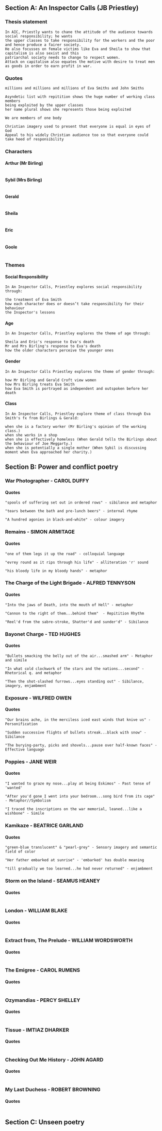 ## Section A: An Inspector Calls (JB Priestley)

### Thesis statement
```
In AIC, Priestly wants to chane the attitude of the audience towards social responsibility; he wants
the upper classes to take responsibility for the workers and the poor and hence produce a fairer society.
He also focusses on female victims like Eva and Sheila to show that capitalism is also sexist and this
patriarchal society needs to change to respect women.
Attack on capitalism also equates the motive with desire to treat men as goods in order to earn profit in war.
```

### Quotes

```
millions and millions and millions of Eva Smiths and John Smiths

Asyndetic list with repitition shows the huge number of working class members
being exploited by the upper classes
her name plural shows she represents those being exploited
```

```
We are members of one body

Christian imagery used to present that everyone is equal in eyes of God
Appeal to his widely Christian audience too so that everyone could take heed of responsibility
```

### Characters

#### Arthur (Mr Birling)
```

```

#### Sybil (Mrs Birling)
```

```

#### Gerald
```

```

#### Sheila
```

```

#### Eric
```

```

#### Goole
```

```

### Themes

#### Social Responsibility
```
In An Inspector Calls, Priestley explores social responsibility through:

the treatment of Eva Smith
how each character does or doesn’t take responsibility for their behaviour
the Inspector's lessons
```

#### Age
```
In An Inspector Calls, Priestley explores the theme of age through:

Sheila and Eric's response to Eva's death
Mr and Mrs Birling's response to Eva's death
how the older characters perceive the younger ones
```

#### Gender
```
In An Inspector Calls Priestley explores the theme of gender through:

how Mr Birling and Gerald Croft view women
how Mrs Birling treats Eva Smith
how Eva Smith is portrayed as independent and outspoken before her death
```

#### Class
```
In An Inspector Calls, Priestley explore theme of class through Eva Smith's fx from Birlings & Gerald:

when she is a factory worker (Mr Birling's opinion of the working class.)
when she works in a shop
when she is effectively homeless (When Gerald tells the Birlings about the behaviour of Joe Meggarty.)
when she is potentially a single mother (When Sybil is discussing moment when Eva approached her charity.)
```


## Section B: Power and conflict poetry

### War Photographer - CAROL DUFFY

#### Quotes
```
"spools of suffering set out in ordered rows" - sibilance and metaphor

"tears between the bath and pre-lunch beers" - internal rhyme

"A hundred agonies in black-and-white" - colour imagery
```

### Remains - SIMON ARMITAGE

#### Quotes
```
"one of them legs it up the road" - colloquial language

"evrey round as it rips through his life" - alliteration 'r' sound

"his bloody life in my bloody hands" - metaphor
```

### The Charge of the Light Brigade - ALFRED TENNYSON

#### Quotes
```
"Into the jaws of Death, into the mouth of Hell" - metaphor

"Cannon to the right of them...behind them"  - Repitition Rhythm

"Reel'd from the sabre-stroke, Shatter'd and sunder'd" - Sibilance
```

### Bayonet Charge - TED HUGHES

#### Quotes
```
"Bullets smacking the belly out of the air...smashed arm" - Metaphor and simile

"In what cold clockwork of the stars and the nations...second" - Rhetorical q. and metaphor

"Then the shot-slashed furrows...eyes standing out" - Sibilance, imagery, enjambment
```

### Exposure - WILFRED OWEN

#### Quotes
```
"Our brains ache, in the merciless iced east winds that knive us" - Personification

"Sudden successive flights of bullets streak...black with snow" - Sibilance

"The burying-party, picks and shovels...pause over half-known faces" - Effective language
```

### Poppies - JANE WEIR

#### Quotes
```
"I wanted to graze my nose...play at being Eskimos" - Past tense of 'wanted'

"After you'd gone I went into your bedroom...song bird from its cage" - Metaphor//Symbolism

"I traced the inscriptions on the war memorial, leaned...like a wishbone" - Simile
```

### Kamikaze - BEATRICE GARLAND

#### Quotes
```
"green-blue translucent" & "pearl-grey" - Sensory imagery and semantic field of color

"Her father embarked at sunrise" - 'embarked' has double meaning

"till gradually we too learned...he had never returned" - enjambment
```

### Storm on the Island - SEAMUS HEANEY

#### Quotes
```

```

### London - WILLIAM BLAKE

#### Quotes
```

```

### Extract from, The Prelude - WILLIAM WORDSWORTH

#### Quotes
```

```

### The Emigree - CAROL RUMENS

#### Quotes
```

```

### Ozymandias - PERCY SHELLEY

#### Quotes
```

```

### Tissue - IMTIAZ DHARKER

#### Quotes
```

```

### Checking Out Me History - JOHN AGARD

#### Quotes
```

```

### My Last Duchess - ROBERT BROWNING

#### Quotes
```

```


## Section C: Unseen poetry
